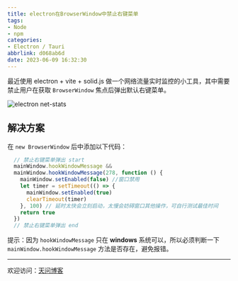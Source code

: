 ```yaml
---
title: electron在BrowserWindow中禁止右键菜单
tags:
- Node
- npm
categories:
- Electron / Tauri
abbrlink: d068ab6d
date: 2023-06-09 16:32:30
---
```


最近使用 electron + vite + solid.js 做一个网络流量实时监控的小工具，其中需要禁止用户在获取 `BrowserWindow` 焦点后弹出默认右键菜单。

![electron net-stats](https://tiven.cn/static/img/img-net-stats-1QALH_tBD-XgjepeLLHGl.jpg)

[//]: # (<!-- more -->)

## 解决方案

在 `new BrowserWindow` 后中添加以下代码：

```js
  // 禁止右键菜单弹出 start
  mainWindow.hookWindowMessage &&
  mainWindow.hookWindowMessage(278, function () {
    mainWindow.setEnabled(false) //窗口禁用
    let timer = setTimeout(() => {
      mainWindow.setEnabled(true)
      clearTimeout(timer)
    }, 100) // 延时太快会立刻启动，太慢会妨碍窗口其他操作，可自行测试最佳时间
    return true
  })
  // 禁止右键菜单弹出 end
```

提示：因为 `hookWindowMessage` 只在 **windows** 系统可以，所以必须判断一下 `mainWindow.hookWindowMessage` 方法是否存在，避免报错。

---

欢迎访问：[天问博客](https://tiven.cn/p/d068ab6d/ "天问博客-专注于大前端技术")


